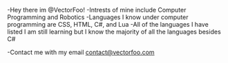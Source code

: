 -Hey there im @VectorFoo!
-Intrests of mine include Computer Programming and Robotics
-Languages I know under computer programming are CSS, HTML, C#, and Lua
-All of the languages I have listed I am still learning but I know the majority of all the languages besides C#

-Contact me with my email contact@vectorfoo.com
